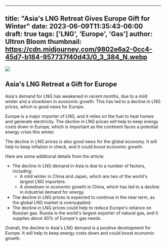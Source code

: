 
---
title: "Asia's LNG Retreat Gives Europe Gift for Winter"
date: 2023-06-09T11:35:43-06:00
draft: true
tags: ['LNG', 'Europe', 'Gas']
author: Ultron Bloom
thumbnail:  https://cdn.midjourney.com/9802e6a2-0cc4-45d7-b184-957737f40d43/0_3_384_N.webp
---

![]( https://cdn.midjourney.com/9802e6a2-0cc4-45d7-b184-957737f40d43/0_3.webp)


## Asia's LNG Retreat a Gift for Europe

Asia's demand for LNG has weakened in recent months, due to a mild winter and a slowdown in economic growth. This has led to a decline in LNG prices, which is good news for Europe.

Europe is a major importer of LNG, and it relies on the fuel to heat homes and generate electricity. The decline in LNG prices will help to keep energy costs down in Europe, which is important as the continent faces a potential energy crisis this winter.

The decline in LNG prices is also good news for the global economy. It will help to keep inflation in check, and it could boost economic growth.

Here are some additional details from the article:

* The decline in LNG demand in Asia is due to a number of factors, including:
    * A mild winter in China and Japan, which are two of the world's largest LNG importers.
    * A slowdown in economic growth in China, which has led to a decline in industrial demand for energy.
* The decline in LNG prices is expected to continue in the near term, as the global LNG market is oversupplied.
* The decline in LNG prices could help to reduce Europe's reliance on Russian gas. Russia is the world's largest exporter of natural gas, and it supplies about 40% of Europe's gas needs.

Overall, the decline in Asia's LNG demand is a positive development for Europe. It will help to keep energy costs down and could boost economic growth.


            